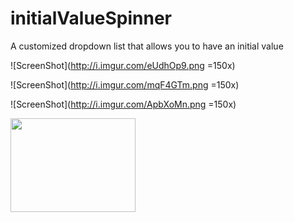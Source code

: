 # initialValueSpinner
A customized dropdown list that allows you to have an initial value

![ScreenShot](http://i.imgur.com/eUdhOp9.png =150x)

![ScreenShot](http://i.imgur.com/mqF4GTm.png =150x)

![ScreenShot](http://i.imgur.com/ApbXoMn.png =150x)

<img src="http://i.imgur.com/ApbXoMn.png" width="200" height="150">
